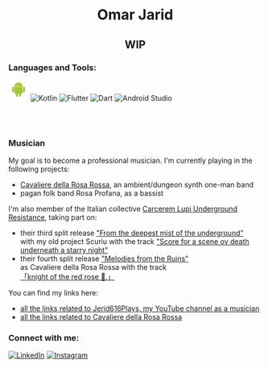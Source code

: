 <h1 align="center">Omar Jarid</h1>
<h2 align="center">WIP</h3>

<h3 align="left">Languages and Tools:</h3>
<p align="left">
    <img src="https://raw.githubusercontent.com/devicons/devicon/master/icons/android/android-original-wordmark.svg" alt="Android" width="40" height="40"/> 
    <img src="https://www.vectorlogo.zone/logos/kotlinlang/kotlinlang-icon.svg" alt="Kotlin" width="40" height="40"/> 
    <img src="https://www.vectorlogo.zone/logos/flutterio/flutterio-icon.svg" alt="Flutter" width="40" height="40"/> 
    <img src="https://www.vectorlogo.zone/logos/dartlang/dartlang-icon.svg" alt="Dart" width="40" height="40"/> 
    <img src="https://cdn.jsdelivr.net/gh/devicons/devicon@latest/icons/androidstudio/androidstudio-original.svg" alt="Android Studio" width="40" height="40" />
</p>
<br><br> 
<!-- <p align="left">
  <img src="https://cdn.jsdelivr.net/gh/devicons/devicon@latest/icons/oracle/oracle-original.svg" alt="Oracle" width="40" height="40" /> (PL/SQL and Forms 6i)
</p>
<br><br>
<p align="left">
    <img src="https://cdn.jsdelivr.net/gh/devicons/devicon@latest/icons/html5/html5-original-wordmark.svg" alt="HTML 5" width="40" height="40" />
    <img src="https://cdn.jsdelivr.net/gh/devicons/devicon@latest/icons/css3/css3-original-wordmark.svg" alt="CSS 3" width="40" height="40" />          
    <img src="https://cdn.jsdelivr.net/gh/devicons/devicon@latest/icons/react/react-original-wordmark.svg" alt="React.js" width="40" height="40" />
    <img src="https://cdn.jsdelivr.net/gh/devicons/devicon@latest/icons/java/java-original.svg" alt="Java" width="40" height="40" />
</p>
<br><br> 
<h4>Currently learning:</h4>
<p align="left">  
    <img src="https://cdn.jsdelivr.net/gh/devicons/devicon@latest/icons/apple/apple-original.svg" alt="iOS" width="40" height="40" />
    <img src="https://cdn.jsdelivr.net/gh/devicons/devicon@latest/icons/swift/swift-original.svg" alt="Swift" width="40" height="40" />
    <img src="https://cdn.jsdelivr.net/gh/devicons/devicon@latest/icons/xcode/xcode-original.svg" alt="Xcode" width="40" height="40" />            
  </a>
</p>
<p align="left">
    <img src="https://cdn.jsdelivr.net/gh/devicons/devicon@latest/icons/rust/rust-original.svg" alt="Rust" width="40" height="40" />
</p>
<p align="left">
    <img src="https://cdn.jsdelivr.net/gh/devicons/devicon@latest/icons/python/python-original.svg" alt="Python" width="40" height="40" />
</p>
<p align="left">
    <img src="https://cdn.jsdelivr.net/gh/devicons/devicon@latest/icons/spring/spring-original.svg" alt="Spring" width="40" height="40" />
</p>  -->

<!-- <h3>The Odin Project - Projects so far</h3>
<a href="https://omar-jarid.github.io/odin-recipes/">Recipes</a> -->

<h3 align="left">Musician</h3>
My goal is to become a professional musician. I'm currently playing in the following projects:<br>
<ul>
    <li> <a href="https://cavalieredellarosarossa.bandcamp.com">Cavaliere della Rosa Rossa</a>, an ambient/dungeon synth one-man band</li>
    <li> pagan folk band Rosa Profana, as a bassist</li>
</ul>

 
I'm also member of the Italian collective <a href="https://instagram.com/carceremlupiur" target="blank">Carcerem Lupi Underground Resistance</a>, taking part on:<br>
<ul>
    <li>their third split release <a href="https://carceremlupiur.bandcamp.com/album/from-the-deepest-mist-of-the-underground">"From the deepest mist of the underground"</a><br> with my old project Scurìu with the track <a href="https://carceremlupiur.bandcamp.com/track/score-for-a-scene-ov-death-underneath-a-starry-night">"Score for a scene ov death underneath a starry night"</a></li>
    <li>their fourth split release <a href="https://carceremlupiur.bandcamp.com/album/melodies-from-the-ruins">"Melodies from the Ruins"</a><br> as Cavaliere della Rosa Rossa with the track <a href="https://carceremlupiur.bandcamp.com/track/knight-of-the-red-rose">「knight of the red rose 🌹.」</a></li>
</ul>

You can find my links here:<br>
<ul>
    <li><a href="https://linktr.ee/jerid616plays">all the links related to Jerid616Plays, my YouTube channel as a musician</a></li>
    <li><a href="https://linktr.ee/cavalieredellarosarossa">all the links related to Cavaliere della Rosa Rossa</a></li>
</ul>

<!---
omar-jarid/omar-jarid is a ✨ special ✨ repository because its `README.md` (this file) appears on your GitHub profile.
You can click the Preview link to take a look at your changes.
--->

<!-- <h3 align="left">Other skills</h3>
<h4>Currently learning:</h4>
<p align="left">  
    <img src="https://cdn.jsdelivr.net/gh/devicons/devicon@latest/icons/figma/figma-original.svg" alt="Figma" width="40" height="40" />
    <img src="https://cdn.jsdelivr.net/gh/devicons/devicon@latest/icons/unity/unity-plain-wordmark.svg" alt="Unity" width="40" height="40" />
</p>
<br><br> -->

<h3 align="left">Connect with me:</h3>
<p align="left">
<a href="https://www.linkedin.com/in/omar-jarid/" target="_blank"><img src="https://img.shields.io/badge/LinkedIn-%230077B5.svg?&style=flat-square&logo=linkedin&logoColor=white" alt="LinkedIn"></a>
<a href="https://www.instagram.com/jerid616/" target="_blank"><img src="https://img.shields.io/badge/Instagram-%23E4405F.svg?&style=flat-square&logo=instagram&logoColor=white" alt="Instagram"></a>
</p>
